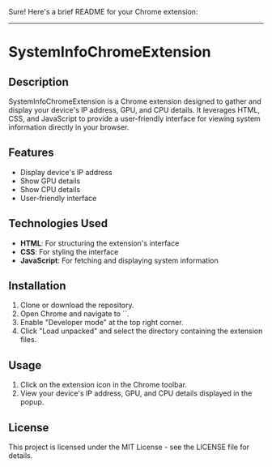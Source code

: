 Sure! Here's a brief README for your Chrome extension:

---

# SystemInfoChromeExtension

## Description

SystemInfoChromeExtension is a Chrome extension designed to gather and display your device's IP address, GPU, and CPU details. It leverages HTML, CSS, and JavaScript to provide a user-friendly interface for viewing system information directly in your browser.

## Features

- Display device's IP address
- Show GPU details
- Show CPU details
- User-friendly interface

## Technologies Used

- **HTML**: For structuring the extension's interface
- **CSS**: For styling the interface
- **JavaScript**: For fetching and displaying system information

## Installation

1. Clone or download the repository.
2. Open Chrome and navigate to ``.
3. Enable "Developer mode" at the top right corner.
4. Click "Load unpacked" and select the directory containing the extension files.

## Usage

1. Click on the extension icon in the Chrome toolbar.
2. View your device's IP address, GPU, and CPU details displayed in the popup.

## License

This project is licensed under the MIT License - see the LICENSE file for details.


